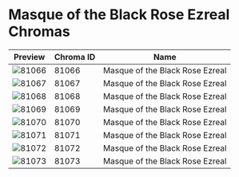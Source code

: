 # Masque of the Black Rose Ezreal Chromas



| Preview | Chroma ID | Name |
|---------|-----------|------|
| ![81066](https://raw.communitydragon.org/latest/plugins/rcp-be-lol-game-data/global/default/v1/champion-chroma-images/81/81066.png) | 81066 | Masque of the Black Rose Ezreal |
| ![81067](https://raw.communitydragon.org/latest/plugins/rcp-be-lol-game-data/global/default/v1/champion-chroma-images/81/81067.png) | 81067 | Masque of the Black Rose Ezreal |
| ![81068](https://raw.communitydragon.org/latest/plugins/rcp-be-lol-game-data/global/default/v1/champion-chroma-images/81/81068.png) | 81068 | Masque of the Black Rose Ezreal |
| ![81069](https://raw.communitydragon.org/latest/plugins/rcp-be-lol-game-data/global/default/v1/champion-chroma-images/81/81069.png) | 81069 | Masque of the Black Rose Ezreal |
| ![81070](https://raw.communitydragon.org/latest/plugins/rcp-be-lol-game-data/global/default/v1/champion-chroma-images/81/81070.png) | 81070 | Masque of the Black Rose Ezreal |
| ![81071](https://raw.communitydragon.org/latest/plugins/rcp-be-lol-game-data/global/default/v1/champion-chroma-images/81/81071.png) | 81071 | Masque of the Black Rose Ezreal |
| ![81072](https://raw.communitydragon.org/latest/plugins/rcp-be-lol-game-data/global/default/v1/champion-chroma-images/81/81072.png) | 81072 | Masque of the Black Rose Ezreal |
| ![81073](https://raw.communitydragon.org/latest/plugins/rcp-be-lol-game-data/global/default/v1/champion-chroma-images/81/81073.png) | 81073 | Masque of the Black Rose Ezreal |